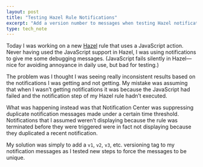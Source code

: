 ```yaml
---
layout: post
title: "Testing Hazel Rule Notifications"
excerpt: "Add a version number to messages when testing Hazel notifications."
type: tech_note
---
```

Today I was working on a new [Hazel](http://www.noodlesoft.com/hazel.php) rule that uses a JavaScript action. Never having used the JavaScript support in Hazel, I was using notifications to give me some debugging messages. (JavaScript fails silently in Hazel—nice for avoiding annoyance in daily use, but bad for testing.)

The problem was I thought I was seeing really inconsistent results based on the notifications I was getting and not getting. My mistake was assuming that when I wasn’t getting notifications it was because the JavaScript had failed and the notification step of my Hazel rule hadn’t executed.

What was happening instead was that Notification Center was suppressing duplicate notification messages made under a certain time threshold. Notifications that I assumed weren’t displaying because the rule was terminated before they were triggered were in fact not displaying because they duplicated a recent notification.

My solution was simply to add a `v1`, `v2`, `v3`, etc. versioning tag to my notification messages as I tested new steps to force the messages to be unique.